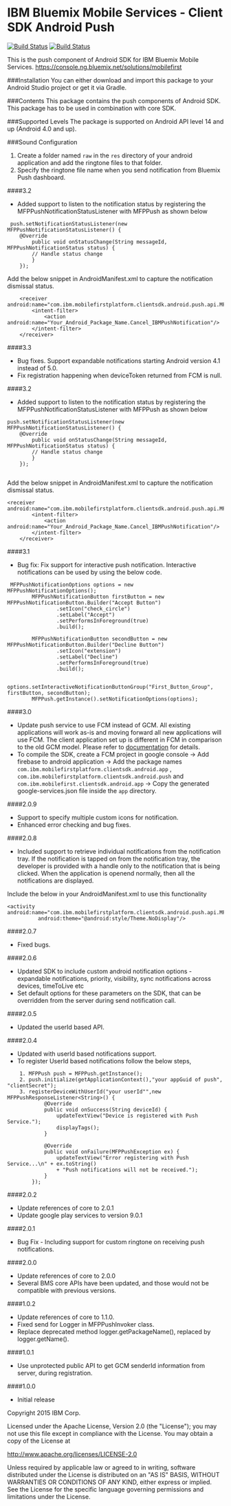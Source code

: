 IBM Bluemix Mobile Services - Client SDK Android Push
===

[![Build Status](https://travis-ci.org/ibm-bluemix-mobile-services/bms-clientsdk-android-push.svg?branch=master)](https://travis-ci.org/ibm-bluemix-mobile-services/bms-clientsdk-android-push)
[![Build Status](https://travis-ci.org/ibm-bluemix-mobile-services/bms-clientsdk-android-push.svg?branch=development)](https://travis-ci.org/ibm-bluemix-mobile-services/bms-clientsdk-android-push)

This is the push component of Android SDK for IBM Bluemix Mobile Services. https://console.ng.bluemix.net/solutions/mobilefirst

###Installation
You can either download and import this package to your Android Studio project or get it via Gradle.

###Contents
This package contains the push components of Android SDK.  This package has to be used in combination with core SDK.

###Supported Levels
The package is supported on Android API level 14 and up (Android 4.0 and up).

###Sound Configuration
1. Create a folder named `raw` in the `res` directory of your android application and add the ringtone files to that folder.
2. Specify the ringtone file name when you send notification from Bluemix Push dashboard.

####3.2
* Added support to listen to the notification status by registering the MFPPushNotificationStatusListener with MFPPush as shown below
````
 push.setNotificationStatusListener(new MFPPushNotificationStatusListener() {
	@Override
		public void onStatusChange(String messageId, MFPPushNotificationStatus status) {
		// Handle status change
		}
	});
````
Add the below snippet in AndroidManifest.xml to capture the notification dismissal status.

````
	<receiver android:name="com.ibm.mobilefirstplatform.clientsdk.android.push.api.MFPPushNotificationDismissHandler">
		<intent-filter>
			<action android:name="Your_Android_Package_Name.Cancel_IBMPushNotification"/>
		</intent-filter>
	</receiver>
````
####3.3

* Bug fixes. Support expandable notifications starting Android version 4.1 instead of 5.0.
* Fix registration happening when deviceToken returned from FCM is null.


####3.2

* Added support to listen to the notification status by registering the MFPPushNotificationStatusListener with MFPPush as shown below

````
push.setNotificationStatusListener(new MFPPushNotificationStatusListener() {
    @Override
        public void onStatusChange(String messageId, MFPPushNotificationStatus status) {
        // Handle status change
        }
    });
    
````

Add the below snippet in AndroidManifest.xml to capture the notification dismissal status.

````
<receiver android:name="com.ibm.mobilefirstplatform.clientsdk.android.push.api.MFPPushNotificationDismissHandler">
        <intent-filter>
            <action android:name="Your_Android_Package_Name.Cancel_IBMPushNotification"/>
        </intent-filter>
    </receiver>
````

####3.1
* Bug fix: Fix support for interactive push notification.  Interactive notifications can be used by using the below code.

````
 MFPPushNotificationOptions options = new MFPPushNotificationOptions();
        MFPPushNotificationButton firstButton = new MFPPushNotificationButton.Builder("Accept Button")
                .setIcon("check_circle")
                .setLabel("Accept")
                .setPerformsInForeground(true)
                .build();

        MFPPushNotificationButton secondButton = new MFPPushNotificationButton.Builder("Decline Button")
                .setIcon("extension")
                .setLabel("Decline")
                .setPerformsInForeground(true)
                .build();

        options.setInteractiveNotificationButtonGroup("First_Button_Group", firstButton, secondButton);
        MFPPush.getInstance().setNotificationOptions(options);
 ````

####3.0 

* Update push service to use FCM instead of GCM. All existing applications will work as-is and moving forward all new applications will use FCM.  The client application set up is different in FCM in comparison to the old GCM model. Please refer to [documentation](https://console.ng.bluemix.net/docs/services/mobilepush/c_android_enable.html) for details.
* To compile the SDK, create a FCM project in google console -> Add firebase to android application -> Add the package names `com.ibm.mobilefirstplatform.clientsdk.android.app` , `com.ibm.mobilefirstplatform.clientsdk.android.push` and `com.ibm.mobilefirst.clientsdk.android.app` -> Copy the generated google-services.json file inside the `app` directory.


####2.0.9
* Support to specify multiple custom icons for notification.
* Enhanced error checking and bug fixes.

####2.0.8
* Included support to retrieve individual notifications from the notification tray. If the notification is tapped on from the notification tray, the developer is provided with a handle only to the notification that is being clicked.  When the application is openend normally, then all the notifications are displayed.

Include the below in your AndroidManifest.xml to use this functionality

```
<activity android:name="com.ibm.mobilefirstplatform.clientsdk.android.push.api.MFPPushNotificationHandler"
          android:theme="@android:style/Theme.NoDisplay"/>
```

####2.0.7
* Fixed bugs.

####2.0.6
* Updated SDK to include custom android notification options - expandable notifications, priority, visibility, sync notifications across devices, timeToLive etc
* Set default options for these parameters on the SDK, that can be overridden from the server during send notification call.

####2.0.5
* Updated the userId based API.

####2.0.4
* Updated with userId based notifications support.
* To register UserId based notifications follow the below steps,

```
    1. MFPPush push = MFPPush.getInstance();
    2. push.initialize(getApplicationContext(),"your appGuid of push", "clientSecret");
    3. registerDeviceWithUserId("your userId"",new MFPPushResponseListener<String>() {
            @Override
            public void onSuccess(String deviceId) {
                updateTextView("Device is registered with Push Service.");
                displayTags();
            }

            @Override
            public void onFailure(MFPPushException ex) {
                updateTextView("Error registering with Push Service...\n" + ex.toString()
                + "Push notifications will not be received.");
            }
        });
```

####2.0.2
* Update references of core to 2.0.1
* Update google play services to version 9.0.1

####2.0.1
* Bug Fix - Including support for custom ringtone on receiving push notifications.

####2.0.0
* Update references of core to 2.0.0
* Several BMS core APIs have been updated, and those would not be compatible with previous versions.

####1.0.2
* Update references of core to 1.1.0.
* Fixed send for Logger in MFPPushInvoker class.
* Replace deprecated method logger.getPackageName(), replaced by logger.getName().

####1.0.1
* Use unprotected public API to get GCM senderId information from server, during registration.

####1.0.0
* Initial release


Copyright 2015 IBM Corp.

Licensed under the Apache License, Version 2.0 (the "License");
you may not use this file except in compliance with the License.
You may obtain a copy of the License at

http://www.apache.org/licenses/LICENSE-2.0

Unless required by applicable law or agreed to in writing, software
distributed under the License is distributed on an "AS IS" BASIS,
WITHOUT WARRANTIES OR CONDITIONS OF ANY KIND, either express or implied.
See the License for the specific language governing permissions and
limitations under the License.
